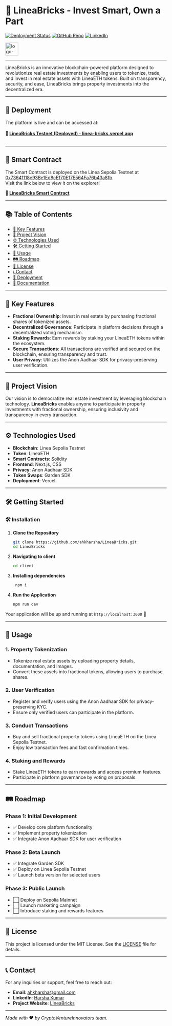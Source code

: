 # 🏢 **LineaBricks** - Invest Smart, Own a Part

[![Deployment Status](https://img.shields.io/badge/Deployment-Live-brightgreen)](https://linea-bricks.vercel.app/)
[![GitHub Repo](https://img.shields.io/badge/GitHub-Repository-blue)](https://github.com/ahkharsha/LineaBricks)
[![LinkedIn](https://img.shields.io/badge/Connect-LinkedIn-blue)](https://www.linkedin.com/in/harsha-kumar-a-271a76203/)

<img src="https://github.com/user-attachments/assets/1cbac393-80d1-431a-8d0a-fe2255f1bcf5" alt="logo-white" width="40"/>

---

LineaBricks is an innovative blockchain-powered platform designed to revolutionize real estate investments by enabling users to tokenize, trade, and invest in real estate assets with LineaETH tokens. Built on transparency, security, and ease, LineaBricks brings property investments into the decentralized era.

---

## 🚀 **Deployment**

The platform is live and can be accessed at:  
<br>**🔗 [LineaBricks Testnet (Deployed) - linea-bricks.vercel.app](https://linea-bricks.vercel.app/)**<br><br>

---

## 📜 **Smart Contract**

The Smart Contract is deployed on the Linea Sepolia Testnet at [0x73641118e93Be1Ed8cE170E17E564Fa76b43a8fb](https://sepolia.lineascan.build/address/0x73641118e93Be1Ed8cE170E17E564Fa76b43a8fb).  
Visit the link below to view it on the explorer!

**🔗 [LineaBricks Smart Contract](https://sepolia.lineascan.build/address/0x73641118e93Be1Ed8cE170E17E564Fa76b43a8fb)**

---

## 📚 **Table of Contents**

- [🌟 Key Features](#-key-features)
- [🎯 Project Vision](#-project-vision)
- [⚙️ Technologies Used](#️-technologies-used)
- [🛠 Getting Started](#-getting-started)
- [📖 Usage](#-usage)
- [🛤 Roadmap](#-roadmap)
- [📜 License](#-license)
- [📞 Contact](#-contact)
- [🚀 Deployment](#-deployment)
- [📄 Documentation](#-documentation)

---

## 🌟 **Key Features**

- **Fractional Ownership**: Invest in real estate by purchasing fractional shares of tokenized assets.
- **Decentralized Governance**: Participate in platform decisions through a decentralized voting mechanism.
- **Staking Rewards**: Earn rewards by staking your LineaETH tokens within the ecosystem.
- **Secure Transactions**: All transactions are verified and secured on the blockchain, ensuring transparency and trust.
- **User Privacy**: Utilizes the Anon Aadhaar SDK for privacy-preserving user verification.

---

## 🎯 **Project Vision**

Our vision is to democratize real estate investment by leveraging blockchain technology. **LineaBricks** enables anyone to participate in property investments with fractional ownership, ensuring inclusivity and transparency in every transaction.

---

## ⚙️ **Technologies Used**

- **Blockchain**: Linea Sepolia Testnet
- **Token**: LineaETH
- **Smart Contracts**: Solidity
- **Frontend**: Next.js, CSS
- **Privacy**: Anon Aadhaar SDK
- **Token Swaps**: Garden SDK
- **Deployment**: Vercel

---

## 🛠 **Getting Started**

### 🛠️ **Installation**

1. **Clone the Repository**
    ```bash
    git clone https://github.com/ahkharsha/LineaBricks.git
    cd LineaBricks
    ```

2. **Navigating to client**
    ```bash
    cd client
    ```

3. **Installing dependencies**
   ```bash
    npm i
    ```

4. **Run the Application**
    ```bash
    npm run dev
    ```

Your application will be up and running at `http://localhost:3000` 🚀

---

## 📖 **Usage**

### **1. Property Tokenization**

- Tokenize real estate assets by uploading property details, documentation, and images.
- Convert these assets into fractional tokens, allowing users to purchase shares.

### **2. User Verification**

- Register and verify users using the Anon Aadhaar SDK for privacy-preserving KYC.
- Ensure only verified users can participate in the platform.

### **3. Conduct Transactions**

- Buy and sell fractional property tokens using LineaETH on the Linea Sepolia Testnet.
- Enjoy low transaction fees and fast confirmation times.

### **4. Staking and Rewards**

- Stake LineaETH tokens to earn rewards and access premium features.
- Participate in platform governance by voting on proposals.

---

## 🛤 **Roadmap**

### **Phase 1: Initial Development**

- ✅ Develop core platform functionality
- ✅ Implement property tokenization
- ✅ Integrate Anon Aadhaar SDK for user verification

### **Phase 2: Beta Launch**

- ✅ Integrate Garden SDK
- ✅ Deploy on Linea Sepolia Testnet
- ✅ Launch beta version for selected users

### **Phase 3: Public Launch**

- ⬜ Deploy on Sepolia Mainnet
- ⬜ Launch marketing campaign
- ⬜ Introduce staking and rewards features

---

## 📜 **License**

This project is licensed under the MIT License. See the [LICENSE](https://github.com/ahkharsha/LineaBricks/blob/main/LICENSE) file for details.

---

## 📞 **Contact**

For any inquiries or support, feel free to reach out:

- **Email**: [ahkharsha@gmail.com](mailto:ahkharsha@gmail.com)
- **LinkedIn**: [Harsha Kumar](https://www.linkedin.com/in/harsha-kumar-a-271a76203/)
- **Project Website**: [LineaBricks](https://linea-bricks.vercel.app/)

---

*Made with ❤️ by CryptoVentureInnovators team.*
